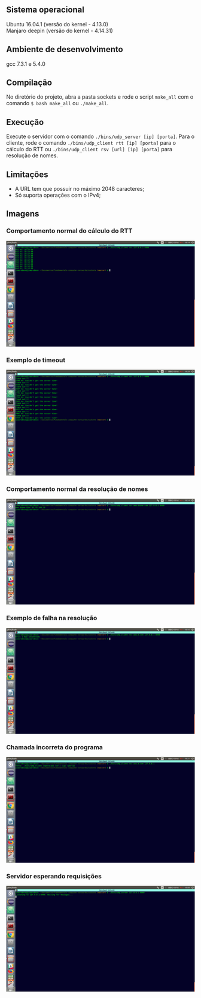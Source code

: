 ## Sistema operacional

Ubuntu 16.04.1 (versão do kernel - 4.13.0)
<br/>
Manjaro deepin (versão do kernel - 4.14.31)

## Ambiente de desenvolvimento

gcc 7.3.1 e 5.4.0

## Compilação

No diretório do projeto, abra a pasta sockets e rode o script `make_all` com o comando
`$ bash make_all` ou `./make_all`.

## Execução

Execute o servidor com o comando `./bins/udp_server [ip] [porta]`. Para o cliente, rode
o comando `./bins/udp_client rtt [ip] [porta]` para o cálculo do RTT ou `./bins/udp_client rsv [url] [ip] [porta]` para resolução de nomes.

## Limitações

* A URL tem que possuir no máximo 2048 caracteres;
* Só suporta operações com o IPv4;

## Imagens

### Comportamento normal do cálculo do RTT

<img src="https://github.com/icaropires/fundamentals-computer-networks/blob/master/sockets/images/client_rtt.png" />

### Exemplo de timeout

<img src="https://github.com/icaropires/fundamentals-computer-networks/blob/master/sockets/images/client_rtt_error.png" />

### Comportamento normal da resolução de nomes

<img src="https://github.com/icaropires/fundamentals-computer-networks/blob/master/sockets/images/client_rsv.png" />

### Exemplo de falha na resolução

<img src="https://github.com/icaropires/fundamentals-computer-networks/blob/master/sockets/images/client_rsv_error.png" />

### Chamada incorreta do programa

<img src="https://github.com/icaropires/fundamentals-computer-networks/blob/master/sockets/images/input_error_treatment.png" />

### Servidor esperando requisições

<img src="https://github.com/icaropires/fundamentals-computer-networks/blob/master/sockets/images/server.png" />
